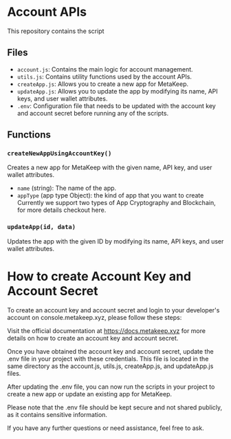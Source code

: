 # Account APIs

This repository contains the script

## Files

- `account.js`: Contains the main logic for account management.
- `utils.js`: Contains utility functions used by the account APIs.
- `createApp.js`: Allows you to create a new app for MetaKeep.
- `updateApp.js`: Allows you to update the app by modifying its name, API keys, and user wallet attributes.
- `.env`: Configuration file that needs to be updated with the account key and account secret before running any of the scripts.

## Functions

### `createNewAppUsingAccountKey()`

Creates a new app for MetaKeep with the given name, API key, and user wallet attributes.

- `name` (string): The name of the app.
- `appType` (app type Object): the kind of app that you want to create
Currently we support two types of App Cryptography and Blockchain, for more details checkout here.

### `updateApp(id, data)`

Updates the app with the given ID by modifying its name, API keys, and user wallet attributes.

# How to create Account Key and Account Secret

To create an account key and account secret and login to your developer's account on console.metakeep.xyz, please follow these steps:

Visit the official documentation at https://docs.metakeep.xyz for more details on how to create an account key and account secret.

Once you have obtained the account key and account secret, update the .env file in your project with these credentials. This file is located in the same directory as the account.js, utils.js, createApp.js, and updateApp.js files.

After updating the .env file, you can now run the scripts in your project to create a new app or update an existing app for MetaKeep.

Please note that the .env file should be kept secure and not shared publicly, as it contains sensitive information.

If you have any further questions or need assistance, feel free to ask.

